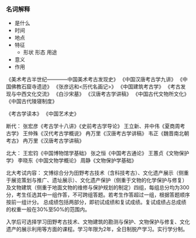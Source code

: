 ### 名词解释
- 是什么
- 时间
- 地点
- 特征
    - 形状 形态 用途
- 意义
- 作用

《美术考古半世纪————中国美术考古发现史》
《中国汉唐考古学九讲》
《中国佛教石窟寺遗迹》
《张彦远和<历代名画记>》
《中国建筑考古学》
《考古发现与中西文化交流》
《白沙宋墓》
《汉唐考古学讲稿》
《中国古代文物所文化》
《中国古代陵寝制度》

《考古学读本》
《中国艺术史》

断代：
张宏彦《考古学十八讲》《史前考古学导论》
王立新、井中伟《夏商周考古学》
王仲殊《汉代考古学概说》
冉万里《汉唐考古学讲稿》
韦正《魏晋南北朝考古》
冉万里《汉唐考古学讲稿》

北大：
王宏钧《中国博物馆学基础》
张之恒《中国考古通论》
王蕙贞《文物保护学》
李晓东《中国文物学概论》
周静《文物保护学基础》

北大考试内容：
文博综合分为田野考古技术（含科技考古）、文化遗产展示（侧重于展览策划与推广、遗址展示）、文化遗产保护（侧重于文物的化学保护与修复）及文物建筑（侧重于地面文物的维修与保护规划的制定）四组，每组总分均为300分，考生任选其中一组作答，不可跨组答题。若考生作答超过一组，根据答题顺序按前一组计分。
总成绩包括两部分，即初试成绩和复试成绩。复试成绩占总成绩的权重一般在30%至50%的范围内。

入学后可选择学习田野考古技术、文物建筑的勘测与保护、文物保护与修复、文化遗产的展示利用等方面的课程。学习年限为2年，全日制脱产学习。实行学分制。